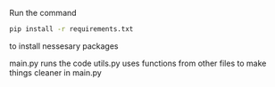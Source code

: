 Run the command 
```bash
pip install -r requirements.txt
```
to install nessesary packages

main.py runs the code
utils.py uses functions from other files to make things cleaner in main.py
